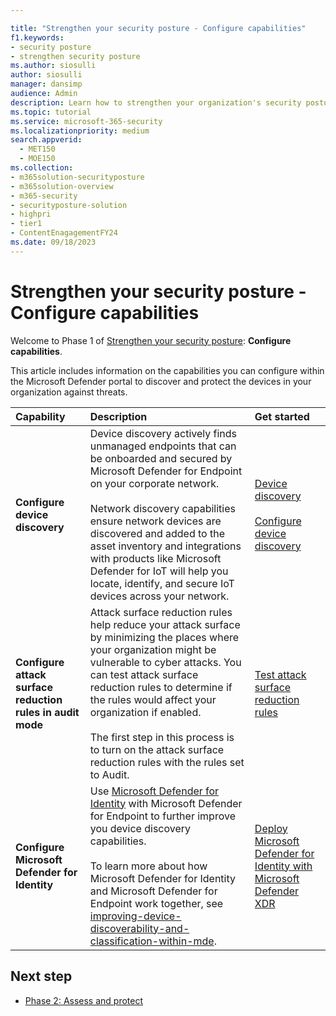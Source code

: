 ```yaml
---

title: "Strengthen your security posture - Configure capabilities"
f1.keywords:
- security posture
- strengthen security posture
ms.author: siosulli
author: siosulli
manager: dansimp
audience: Admin
description: Learn how to strengthen your organization's security posture - configure capabilities.
ms.topic: tutorial
ms.service: microsoft-365-security
ms.localizationpriority: medium
search.appverid: 
  - MET150
  - MOE150
ms.collection:
- m365solution-securityposture
- m365solution-overview
- m365-security
- securityposture-solution
- highpri
- tier1
- ContentEnagagementFY24
ms.date: 09/18/2023
---
```


# Strengthen your security posture - Configure capabilities

Welcome to Phase 1 of [Strengthen your security posture](../security/security-posture-solution-overview.md): **Configure capabilities**.

This article includes information on the capabilities you can configure within the Microsoft Defender portal to discover and protect the devices in your organization against threats.

|Capability |Description|Get started|
|:----------|:------------|:--------|
|**Configure device discovery** | Device discovery actively finds unmanaged endpoints that can be onboarded and secured by Microsoft Defender for Endpoint on your corporate network. <br /><br /> Network discovery capabilities ensure network devices are discovered and added to the asset inventory and integrations with products like Microsoft Defender for IoT will help you locate, identify, and secure IoT devices across your network.| [Device discovery](../security/defender-endpoint/device-discovery.md) <br /><br /> [Configure device discovery](../security/defender-endpoint/configure-device-discovery.md)|
|**Configure attack surface reduction rules in audit mode** | Attack surface reduction rules help reduce your attack surface by minimizing the places where your organization might be vulnerable to cyber attacks. You can test attack surface reduction rules to determine if the rules would affect your organization if enabled. <br /><br /> The first step in this process is to turn on the attack surface reduction rules with the rules set to Audit. | [Test attack surface reduction rules](../security/defender-endpoint/attack-surface-reduction-rules-deployment-test.md)|
|**Configure Microsoft Defender for Identity** | Use [Microsoft Defender for Identity](/azure-advanced-threat-protection/what-is-atp) with Microsoft Defender for Endpoint to further improve you device discovery capabilities. <br /><br /> To learn more about how Microsoft Defender for Identity and Microsoft Defender for Endpoint work together, see [improving-device-discoverability-and-classification-within-mde](https://techcommunity.microsoft.com/t5/microsoft-defender-for-endpoint/improving-device-discoverability-and-classification-within-mde/ba-p/3625559).|[Deploy Microsoft Defender for Identity with Microsoft Defender XDR](/defender-for-identity/deploy-defender-identity)|

## Next step

- [Phase 2: Assess and protect](strengthen-security-posture-assess-protect.md)
